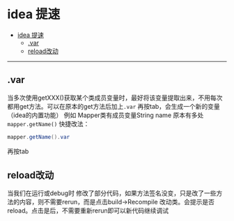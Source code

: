 # idea 提速

- [idea 提速](#idea-提速)
  - [.var](#var)
  - [reload改动](#reload改动)

---

## .var

当多次使用getXXX()获取某个类成员变量时，最好将该变量提取出来，不用每次都用get方法。可以在原本的get方法后加上`.var` 再按tab，会生成一个新的变量（idea的内置功能）
例如 Mapper类有成员变量String name
原本有多处 `mapper.getName()`
快捷改法：

```java
mapper.getName().var 
```

再按tab

## reload改动

当我们在运行或debug时 修改了部分代码，如果方法签名没变，只是改了一些方法的内容，则不需要rerun，而是点击build->Recompile 改动类。会提示是否reload。点击是后，不需要重新rerun即可以新代码继续调试